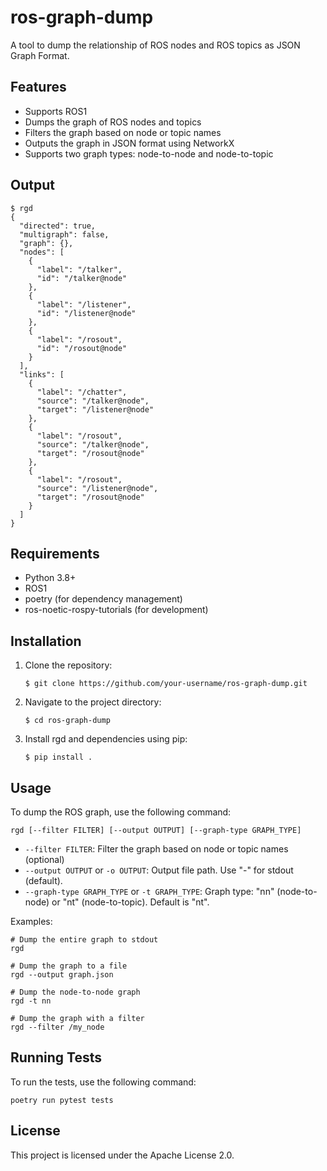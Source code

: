 # ros-graph-dump

A tool to dump the relationship of ROS nodes and ROS topics as JSON Graph Format.

## Features

- Supports ROS1
- Dumps the graph of ROS nodes and topics
- Filters the graph based on node or topic names
- Outputs the graph in JSON format using NetworkX
- Supports two graph types: node-to-node and node-to-topic

## Output
```
$ rgd
{
  "directed": true,
  "multigraph": false,
  "graph": {},
  "nodes": [
    {
      "label": "/talker",
      "id": "/talker@node"
    },
    {
      "label": "/listener",
      "id": "/listener@node"
    },
    {
      "label": "/rosout",
      "id": "/rosout@node"
    }
  ],
  "links": [
    {
      "label": "/chatter",
      "source": "/talker@node",
      "target": "/listener@node"
    },
    {
      "label": "/rosout",
      "source": "/talker@node",
      "target": "/rosout@node"
    },
    {
      "label": "/rosout",
      "source": "/listener@node",
      "target": "/rosout@node"
    }
  ]
}
```

## Requirements

- Python 3.8+
- ROS1
- poetry (for dependency management)
- ros-noetic-rospy-tutorials (for development)

## Installation

1. Clone the repository:
   ```
   $ git clone https://github.com/your-username/ros-graph-dump.git
   ```

2. Navigate to the project directory:
   ```
   $ cd ros-graph-dump
   ```

3. Install rgd and dependencies using pip:
   ```
   $ pip install .
   ```

## Usage

To dump the ROS graph, use the following command:
```
rgd [--filter FILTER] [--output OUTPUT] [--graph-type GRAPH_TYPE]
```

- `--filter FILTER`: Filter the graph based on node or topic names (optional)
- `--output OUTPUT` or `-o OUTPUT`: Output file path. Use "-" for stdout (default).
- `--graph-type GRAPH_TYPE` or `-t GRAPH_TYPE`: Graph type: "nn" (node-to-node) or "nt" (node-to-topic). Default is "nt".

Examples:
```
# Dump the entire graph to stdout
rgd

# Dump the graph to a file
rgd --output graph.json

# Dump the node-to-node graph
rgd -t nn

# Dump the graph with a filter
rgd --filter /my_node
```

## Running Tests
To run the tests, use the following command:
```
poetry run pytest tests
```

## License
This project is licensed under the Apache License 2.0.
